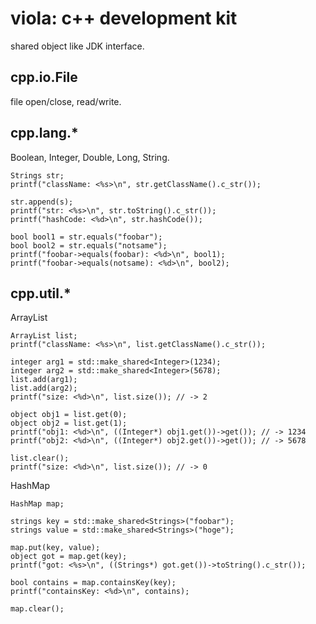 # viola: c++ development kit
shared object like JDK interface.

## cpp.io.File
file open/close, read/write.

## cpp.lang.*
Boolean, Integer, Double, Long, String.

```
Strings str;
printf("className: <%s>\n", str.getClassName().c_str());

str.append(s);
printf("str: <%s>\n", str.toString().c_str());
printf("hashCode: <%d>\n", str.hashCode());

bool bool1 = str.equals("foobar");
bool bool2 = str.equals("notsame");
printf("foobar->equals(foobar): <%d>\n", bool1);
printf("foobar->equals(notsame): <%d>\n", bool2);
```

## cpp.util.*
ArrayList

```
ArrayList list;
printf("className: <%s>\n", list.getClassName().c_str());

integer arg1 = std::make_shared<Integer>(1234);
integer arg2 = std::make_shared<Integer>(5678);
list.add(arg1);
list.add(arg2);
printf("size: <%d>\n", list.size()); // -> 2

object obj1 = list.get(0);
object obj2 = list.get(1);
printf("obj1: <%d>\n", ((Integer*) obj1.get())->get()); // -> 1234
printf("obj2: <%d>\n", ((Integer*) obj2.get())->get()); // -> 5678

list.clear();
printf("size: <%d>\n", list.size()); // -> 0
```

HashMap

```
HashMap map;

strings key = std::make_shared<Strings>("foobar");
strings value = std::make_shared<Strings>("hoge");

map.put(key, value);
object got = map.get(key);
printf("got: <%s>\n", ((Strings*) got.get())->toString().c_str());

bool contains = map.containsKey(key);
printf("containsKey: <%d>\n", contains);

map.clear();
```
